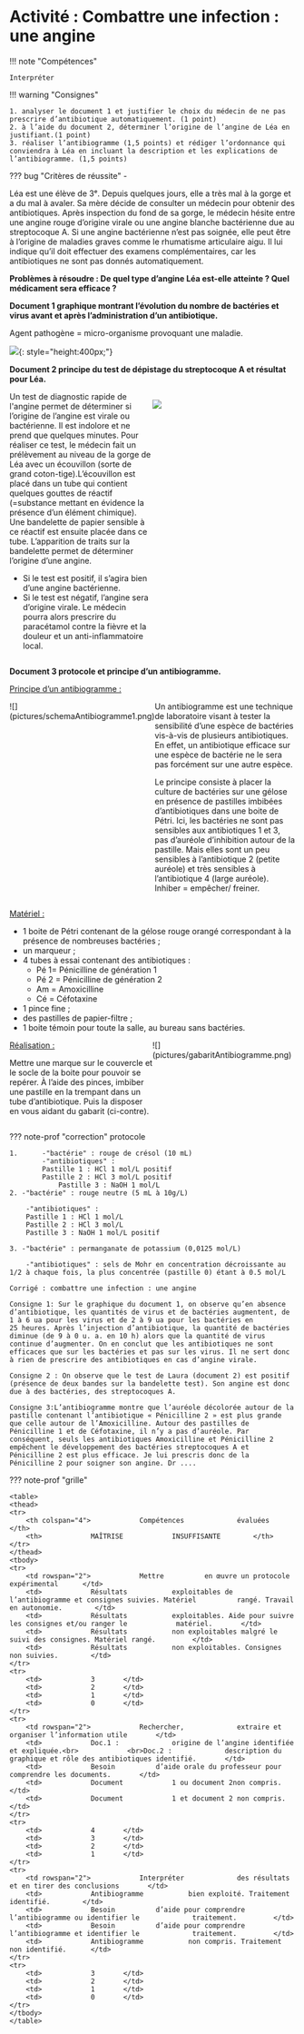 # Activité : Combattre une infection : une angine

!!! note "Compétences"

    Interpréter 

!!! warning "Consignes"

    1. analyser le document 1 et justifier le choix du médecin de ne pas prescrire d’antibiotique automatiquement. (1 point)
    2. à l’aide du document 2, déterminer l’origine de l’angine de Léa en justifiant.(1 point)
    3. réaliser l’antibiogramme (1,5 points) et rédiger l’ordonnance qui conviendra à Léa en incluant la description et les explications de l’antibiogramme. (1,5 points)
    
??? bug "Critères de réussite"
    - 


Léa est une élève de 3ᵉ. Depuis quelques jours, elle a très mal à la gorge et a du mal à avaler. Sa mère décide de consulter un médecin pour obtenir des antibiotiques. Après inspection du fond de sa gorge, le médecin hésite entre une angine rouge d’origine virale ou une angine blanche bactérienne due au streptocoque A. Si une angine bactérienne n’est pas soignée, elle peut être à l’origine de maladies graves comme le rhumatisme articulaire aigu. Il lui indique qu’il doit effectuer des examens complémentaires, car les antibiotiques ne sont pas donnés automatiquement.

**Problèmes à résoudre : De quel type d’angine Léa est-elle atteinte ? Quel médicament sera efficace ?**


**Document 1 graphique montrant l’évolution du nombre de bactéries et virus avant et après l’administration d’un antibiotique.**

Agent pathogène = micro-organisme provoquant une maladie.

![](pictures/graphEffetAntiobio.png){: style="height:400px;"}



**Document 2 principe du test de dépistage du streptocoque A et résultat pour Léa.**



<div markdown style="display:flex; flex-direction:row;">
<div markdown style="display:flex; flex-direction:column;flex : 1 1 0;">
Un test de diagnostic rapide de l'angine permet de déterminer si l’origine de l’angine est virale ou bactérienne. Il est indolore et ne prend que quelques minutes. Pour réaliser ce test, le médecin fait un prélèvement au niveau de la gorge de Léa avec un écouvillon (sorte de grand coton-tige).L’écouvillon est placé dans un tube qui contient quelques gouttes de réactif (=substance mettant en évidence la présence d’un élément chimique). Une bandelette de papier sensible à ce réactif est ensuite placée dans ce tube. L’apparition de traits sur la bandelette permet de déterminer l’origine d’une angine.

- Si le test est positif, il s’agira bien d’une angine bactérienne.
- Si le test est négatif, l’angine sera d’origine virale. Le médecin pourra alors prescrire du paracétamol contre la fièvre et la douleur et un anti-inflammatoire local.
</div>
<div markdown style="display:flex; flex-direction:column;flex : 1 1 0;">

![](pictures/testDepistageAngine.png)

</div>
</div>

**Document 3 protocole et principe d’un antibiogramme.**

<u> Principe d’un antibiogramme : </u> 



<div markdown style="display:flex; flex-direction:row;">
<div markdown style="display:flex; flex-direction:column;flex : 1 1 0;">
![](pictures/schemaAntibiogramme1.png)
</div>

<div markdown style="display:flex; flex-direction:column;flex : 1 1 0;">
Un antibiogramme est une technique de laboratoire visant à tester la sensibilité d’une espèce de bactéries vis-à-vis de plusieurs antibiotiques. En effet, un antibiotique efficace sur une espèce de bactérie ne le sera pas forcément sur une autre espèce.

Le principe consiste à placer la culture de bactéries sur une gélose en présence de pastilles imbibées d’antibiotiques dans une boite de Pétri.
Ici, les bactéries ne sont pas sensibles aux antibiotiques 1 et 3, pas d’auréole d’inhibition autour de la pastille. Mais elles sont un peu sensibles à l’antibiotique 2 (petite auréole) et très sensibles à l’antibiotique 4 (large auréole). Inhiber = empêcher/ freiner.
</div>
</div>

<u> Matériel : </u> 

- 1 boite de Pétri contenant de la gélose rouge orangé correspondant à la présence de nombreuses bactéries ;
- un marqueur ;
- 4 tubes à essai contenant des antibiotiques :
    - Pé 1= Pénicilline de génération 1
    - Pé 2 = Pénicilline de génération 2
    - Am = Amoxicilline
    - Cé = Céfotaxine
- 1 pince fine ;
- des pastilles de papier-filtre ;
- 1 boite témoin pour toute la salle, au bureau sans bactéries.


<div markdown style="display:flex; flex-direction:row;">
<div markdown style="display:flex; flex-direction:column;flex : 1 1 0;">
<u> Réalisation :</u> 

Mettre une marque sur le couvercle et le socle de la boite pour pouvoir se repérer.
À l’aide des pinces, imbiber une pastille en la trempant dans un tube d’antibiotique.
Puis la disposer en vous aidant du gabarit (ci-contre).
</div>

<div markdown style="display:flex; flex-direction:column;flex : 1 1 0;">
![](pictures/gabaritAntibiogramme.png)
</div>
</div>


??? note-prof "correction"
    protocole 

    1.      -"bactérie" : rouge de crésol (10 mL)
            -"antibiotiques" :
            Pastille 1 : HCl 1 mol/L positif
            Pastille 2 : HCl 3 mol/L positif
                Pastille 3 : NaOH 1 mol/L
    2. -"bactérie" : rouge neutre (5 mL à 10g/L)

        -"antibiotiques" :
        Pastille 1 : HCl 1 mol/L
        Pastille 2 : HCl 3 mol/L
        Pastille 3 : NaOH 1 mol/L positif
        
    3. -"bactérie" : permanganate de potassium (0,0125 mol/L)

        -"antibiotiques" : sels de Mohr en concentration décroissante au 1/2 à chaque fois, la plus concentrée (pastille 0) étant à 0.5 mol/L
    
    Corrigé : combattre une infection : une angine

    Consigne 1: Sur le graphique du document 1, on observe qu’en absence d’antibiotique, les quantités de virus et de bactéries augmentent, de 1 à 6 ua pour les virus et de 2 à 9 ua pour les bactéries en 25 heures. Après l’injection d’antibiotique, la quantité de bactéries diminue (de 9 à 0 u. a. en 10 h) alors que la quantité de virus continue d’augmenter. On en conclut que les antibiotiques ne sont efficaces que sur les bactéries et pas sur les virus. Il ne sert donc à rien de prescrire des antibiotiques en cas d’angine virale.

    Consigne 2 : On observe que le test de Laura (document 2) est positif (présence de deux bandes sur la bandelette test). Son angine est donc due à des bactéries, des streptocoques A. 

    Consigne 3:L’antibiogramme montre que l’auréole décolorée autour de la pastille contenant l’antibiotique « Pénicilline 2 » est plus grande que celle autour de l’Amoxicilline. Autour des pastilles de Pénicilline 1 et de Céfotaxine, il n’y a pas d’auréole. Par conséquent, seuls les antibiotiques Amoxicilline et Pénicilline 2 empêchent le développement des bactéries streptocoques A et Pénicilline 2 est plus efficace. Je lui prescris donc de la Pénicilline 2 pour soigner son angine. Dr ....

??? note-prof "grille"

    <table>
    <thead>
    <tr>
        <th colspan="4"> 			Compétences 			évaluées 		</th>
        <th> 			MAÎTRISE 			INSUFFISANTE 		</th>
    </tr>
    </thead>
    <tbody>
    <tr>
        <td rowspan="2"> 			Mettre 			en œuvre un protocole expérimental 		</td>
        <td> 			Résultats 			exploitables de l’antibiogramme et consignes suivies. Matériel 			rangé. Travail en autonomie. 		</td>
        <td> 			Résultats 			exploitables. Aide pour suivre les consignes et/ou ranger le 			matériel. 		</td>
        <td> 			Résultats 			non exploitables malgré le suivi des consignes. Matériel rangé. 		</td>
        <td> 			Résultats 			non exploitables. Consignes non suivies. 		</td>
    </tr>
    <tr>
        <td> 			3 		</td>
        <td> 			2 		</td>
        <td> 			1 		</td>
        <td> 			0 		</td>
    </tr>
    <tr>
        <td rowspan="2"> 			Rechercher, 			extraire et organiser l’information utile 		</td>
        <td> 			Doc.1 : 			origine de l’angine identifiée et expliquée.<br> 			<br>Doc.2 : 			description du graphique et rôle des antibiotiques identifié. 		</td>
        <td> 			Besoin 			d’aide orale du professeur pour comprendre les documents. 		</td>
        <td> 			Document 			1 ou document 2non compris. 		</td>
        <td> 			Document 			1 et document 2 non compris. 		</td>
    </tr>
    <tr>
        <td> 			4 		</td>
        <td> 			3 		</td>
        <td> 			2 		</td>
        <td> 			1 		</td>
    </tr>
    <tr>
        <td rowspan="2"> 			Interpréter 			des résultats et en tirer des conclusions 		</td>
        <td> 			Antibiogramme 			bien exploité. Traitement identifié. 		</td>
        <td> 			Besoin 			d’aide pour comprendre l’antibiogramme ou identifier le 			traitement. 		</td>
        <td> 			Besoin 			d’aide pour comprendre l’antibiogramme et identifier le 			traitement. 		</td>
        <td> 			Antibiogramme 			non compris. Traitement non identifié. 		</td>
    </tr>
    <tr>
        <td> 			3 		</td>
        <td> 			2 		</td>
        <td> 			1 		</td>
        <td> 			0 		</td>
    </tr>
    </tbody>
    </table>
